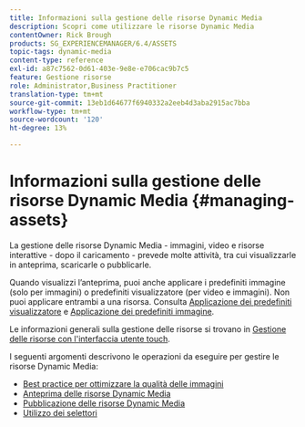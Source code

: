 ```yaml
---
title: Informazioni sulla gestione delle risorse Dynamic Media
description: Scopri come utilizzare le risorse Dynamic Media
contentOwner: Rick Brough
products: SG_EXPERIENCEMANAGER/6.4/ASSETS
topic-tags: dynamic-media
content-type: reference
exl-id: a87c7562-0d61-403e-9e8e-e706cac9b7c5
feature: Gestione risorse
role: Administrator,Business Practitioner
translation-type: tm+mt
source-git-commit: 13eb1d64677f6940332a2eeb4d3aba2915ac7bba
workflow-type: tm+mt
source-wordcount: '120'
ht-degree: 13%

---
```


# Informazioni sulla gestione delle risorse Dynamic Media {#managing-assets}

La gestione delle risorse Dynamic Media - immagini, video e risorse interattive - dopo il caricamento - prevede molte attività, tra cui visualizzarle in anteprima, scaricarle o pubblicarle.

Quando visualizzi l’anteprima, puoi anche applicare i predefiniti immagine (solo per immagini) o predefiniti visualizzatore (per video e immagini). Non puoi applicare entrambi a una risorsa. Consulta [Applicazione dei predefiniti visualizzatore](viewer-presets.md) e [Applicazione dei predefiniti immagine](image-presets.md).

Le informazioni generali sulla gestione delle risorse si trovano in [Gestione delle risorse con l&#39;interfaccia utente touch](managing-assets-touch-ui.md).

I seguenti argomenti descrivono le operazioni da eseguire per gestire le risorse Dynamic Media:

* [Best practice per ottimizzare la qualità delle immagini](best-practices-for-optimizing-the-quality-of-your-images.md)
* [Anteprima delle risorse Dynamic Media](previewing-assets.md)
* [Pubblicazione delle risorse Dynamic Media](publishing-dynamicmedia-assets.md)
* [Utilizzo dei selettori](working-with-selectors.md)
